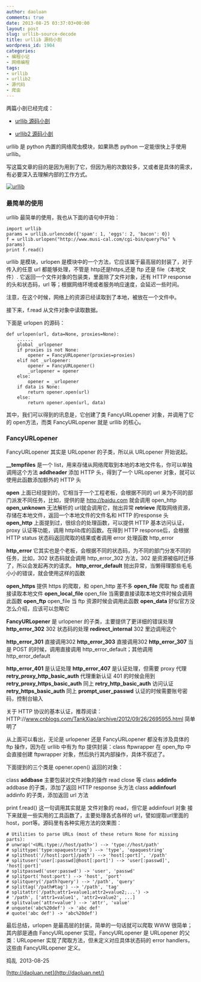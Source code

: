 ```yaml
---
author: daoluan
comments: true
date: 2013-08-25 03:37:03+00:00
layout: post
slug: urllib-source-decode
title: urllib 源码小剖
wordpress_id: 1904
categories:
- 编程小记
- 网络编程
tags:
- urllib
- urllib2
- 源代码
- 爬虫
---
```


两篇小剖已经完成：



	
  * [urllib 源码小剖](http://daoluan.net/blog/urllib-source-decode/)

	
  * [urllib2 源码小剖](http://daoluan.net/blog/urllib2-source-decode/)


urllib 是 python 内置的网络爬虫模块，如果熟悉 python 一定能很快上手使用 urllib。

写这篇文章的目的是因为用到了它，但因为用的次数较多，又或者是具体的需求，有必要深入去理解内部的工作方式。

[![urllib](http://md.daoluan.net/images/blog/2013/08/urllib.gif)](http://md.daoluan.net/images/blog/2013/08/urllib.gif)


### 最简单的使用


urllib 最简单的使用，我也从下面的语句中开始：

    
    import urllib
    params = urllib.urlencode({'spam': 1, 'eggs': 2, 'bacon': 0})
    f = urllib.urlopen("http://www.musi-cal.com/cgi-bin/query?%s" % params)
    print f.read()


urllib 是模块，urlopen 是模块中的一个方法，它应该属于最高层的封装了，对于传入的任意 url 都能够处理，不管是 http还是https,还是 ftp 还是 file（本地文件）.
它返回一个文件对象的包装类，里面除了文件对象，还有 HTTP response 的头和状态码，url 等；根据网络环境或者服务响应速度，会延迟一些时间。

注意，在这个时候，网络上的资源已经读取到了本地，被放在一个文件中。

接下来，f.read 从文件对象中读取数据。

下面是 urlopen 的源码：

    
    def urlopen(url, data=None, proxies=None):
    	......
        global _urlopener
        if proxies is not None:
            opener = FancyURLopener(proxies=proxies)
        elif not _urlopener:
            opener = FancyURLopener()
            _urlopener = opener
        else:
            opener = _urlopener
        if data is None:
            return opener.open(url)
        else:
            return opener.open(url, data)


其中，我们可以得到的讯息是，它创建了类 FancyURLopener 对象，并调用了它的 open方法，而类 FancyURLopener 就是 urllib 的核心。


### FancyURLopener


FancyURLopener 其实是 URLopener 的子类，所以从 URLopener 开始说起。

**__tempfiles** 是一个 list，用来存储从网络爬取到本地的本地文件名，你可以单独调用这个方法
**addheader** 添加 HTTP 头，得到了一个 URLopener 对象，就可以使用此函数添加额外的 HTTP 头

**open** 上面已经提到的，它相当于一个工程老板，会根据不同的 url 来为不同的部门派发不同任务，比如，提供的是 http://baidu.com 就会调用 open_http
**open_unknown** 无法解析的 url就会调用它，抛出异常
**retrieve** 爬取网络资源，存储在本地文件，返回一个本地文件的文件名和 HTTP 的response 头
**open_http** 上面提到过，很综合的处理函数，可以提供 HTTP 基本访问认证，proxy 认证等功能，调用 httplib库的函数。在得到 HTTP response后，会根据 HTTP status 状态码返回爬取的结果或者调用 error 处理函数 http_error

**http_error** 它其实也是个老板，会根据不同的状态码，为不同的部门分发不同的任务，比如，302 状态码就会调用 http_error_302 方法，302 是资源被临时迁移了，所以会发起再次的请求。
**http_error_default** 抛出异常，当懒得理那些毛毛小小的错误，就会使用这样的函数

**open_https** 提供 https 的爬取，和 open_http 差不多
**open_file** 爬取 ftp 或者直接读取本地文件
**open_local_file** open_file 当需要直接读取本地文件时候会调用此函数
**open_ftp** open_file 当 ftp 资源时候会调用此函数
**open_data** 好似官方没怎么介绍，应该可以忽略它

**FancyURLopener** 是 urlopener 的子类，主要提供了更详细的错误处理
**http_error_302** 302 状态码的处理
**redirect_internal** 302 里边调用这个

**http_error_301** 直接调用302
**http_error_303** 直接调用302
**http_error_307** 当是 POST 的时候，调用直接调用 http_error_default；其他调用 http_error_default

**http_error_401** 是认证处理
**http_error_407** 是认证处理，但需要 proxy 代理
**retry_proxy_http_basic_auth** 代理重新认证 401 的时候会用到
**retry_proxy_https_basic_auth** 同上
**retry_http_basic_auth** 访问认证
**retry_https_basic_auth** 同上
**prompt_user_passwd** 认证的时候需要账号密码，控制台输入

关于 HTTP 协议的基本认证，推荐阅读：HTTP://www.cnblogs.com/TankXiao/archive/2012/09/26/2695955.html 简单明了

从上面可以看出，无论是 urlopener 还是 FancyURLopener 都没有涉及具体的 ftp 操作，因为在 urllib 中有为 ftp 提供封装：class ftpwrapper 在 open_ftp 中会直接创建 ftpwrapper 对象，然后执行其内部操作，具体不叙述了。

下面提到的三个类是 opener.open() 返回的对象：

class **addbase** 主要包装对文件对象的操作 read close 等
class **addinfo** addbase 的子类，添加了返回 HTTP response 头方法
class **addinfourl** addinfo 的子类，添加返回 url 方法

print f.read() 这一句调用其实就是 文件对象的 read，但它是 addinfourl 对象
接下来就是一些实用的工具函数了，主要处理各式各样的 url，譬如提取url里面的 host，port等。源码里有各种实用方法的效果图：

    
    # Utilities to parse URLs (most of these return None for missing parts):
    # unwrap('<URL:type://host/path>') --> 'type://host/path'
    # splittype('type:opaquestring') --> 'type', 'opaquestring'
    # splithost('//host[:port]/path') --> 'host[:port]', '/path'
    # splituser('user[:passwd]@host[:port]') --> 'user[:passwd]', 'host[:port]'
    # splitpasswd('user:passwd') -> 'user', 'passwd'
    # splitport('host:port') --> 'host', 'port'
    # splitquery('/path?query') --> '/path', 'query'
    # splittag('/path#tag') --> '/path', 'tag'
    # splitattr('/path;attr1=value1;attr2=value2;...') ->
    # '/path', ['attr1=value1', 'attr2=value2', ...]
    # splitvalue('attr=value') --> 'attr', 'value'
    # unquote('abc%20def') -> 'abc def'
    # quote('abc def') -> 'abc%20def')


最后总结，urlopen 是最高层的封装，简单的一句话就可以爬取 WWW 很简单；其内部是通由 FancyURLopener 实现，FancyURLopener 是 URLopener 的父类：URLopener 实现了爬取方法，但未定义对应具体状态码的 error handlers，这些由 FancyURLopener 定义。

捣乱  2013-08-25

[http://daoluan.net](http://daoluan.net/)
